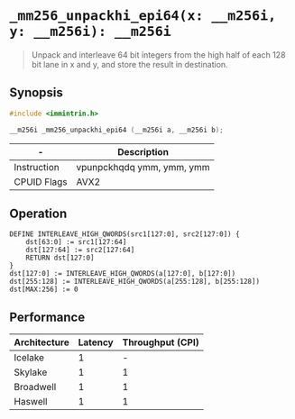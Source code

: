 `_mm256_unpackhi_epi64(x: __m256i, y: __m256i): __m256i`
========================================================

> Unpack and interleave 64 bit integers from the high half of each 128 bit lane in x and y, and store the result in destination.

## Synopsis

```c
#include <immintrin.h>

__m256i _mm256_unpackhi_epi64 (__m256i a, __m256i b);
```

| -           | Description               |
| ----------- | ------------------------- |
| Instruction | vpunpckhqdq ymm, ymm, ymm |
| CPUID Flags | AVX2                      |

## Operation

```
DEFINE INTERLEAVE_HIGH_QWORDS(src1[127:0], src2[127:0]) {
	dst[63:0] := src1[127:64] 
	dst[127:64] := src2[127:64] 
	RETURN dst[127:0]	
}
dst[127:0] := INTERLEAVE_HIGH_QWORDS(a[127:0], b[127:0])
dst[255:128] := INTERLEAVE_HIGH_QWORDS(a[255:128], b[255:128])
dst[MAX:256] := 0
```

## Performance

| Architecture | Latency | Throughput (CPI) |
| ------------ | ------- | ---------------- |
| Icelake      | 1       | -                |
| Skylake      | 1       | 1                |
| Broadwell    | 1       | 1                |
| Haswell      | 1       | 1                |

